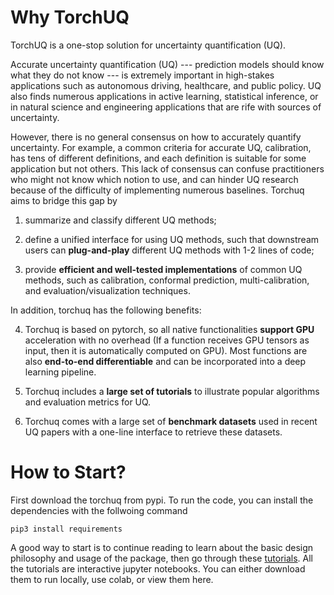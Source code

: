 # Why TorchUQ 

TorchUQ is a one-stop solution for uncertainty quantification (UQ).

Accurate uncertainty quantification (UQ) --- prediction models should know what they do not know --- is extremely important in high-stakes applications such as autonomous driving, healthcare, and public policy. UQ also finds numerous applications in active learning, statistical inference, or in natural science and engineering applications that are rife with sources of uncertainty. 

However, there is no general consensus on how to accurately quantify uncertainty. For example, a common criteria for accurate UQ, calibration, has tens of different definitions, and each definition is suitable for some application but not others. This lack of consensus can confuse practitioners who might not know which notion to use, and can hinder UQ research because of the difficulty of implementing numerous baselines. Torchuq aims to bridge this gap by 

1. summarize and classify different UQ methods;

2. define a unified interface for using UQ methods, such that downstream users can **plug-and-play** different UQ methods with 1-2 lines of code;

3. provide **efficient and well-tested implementations** of common UQ methods, such as calibration, conformal prediction, multi-calibration, and evaluation/visualization techniques. 

In addition, torchuq has the following benefits:

4. Torchuq is based on pytorch, so all native functionalities **support GPU** acceleration with no overhead (If a function receives GPU tensors as input, then it is automatically computed on GPU). Most functions are also **end-to-end differentiable** and can be incorporated into a deep learning pipeline.

5. Torchuq includes a **large set of tutorials** to illustrate popular algorithms and evaluation metrics for UQ.

6. Torchuq comes with a large set of **benchmark datasets** used in recent UQ papers with a one-line interface to retrieve these datasets.

# How to Start? 

First download the torchuq from pypi. To run the code, you can install the dependencies with the follwoing command

```
pip3 install requirements
```

A good way to start is to continue reading to learn about the basic design philosophy and usage of the package, then go through these [tutorials](https://github.com/TorchUQ/torchuq/tree/main/examples/tutorial). All the tutorials are interactive jupyter notebooks. You can either download them to run locally, use colab, or view them here. 


